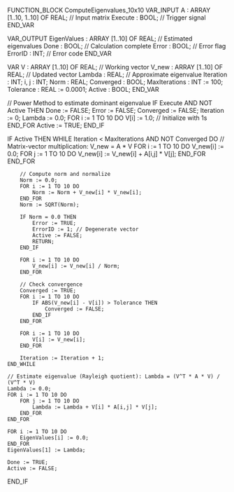 FUNCTION_BLOCK ComputeEigenvalues_10x10
VAR_INPUT
    A : ARRAY [1..10, 1..10] OF REAL; // Input matrix
    Execute : BOOL; // Trigger signal
END_VAR

VAR_OUTPUT
    EigenValues : ARRAY [1..10] OF REAL; // Estimated eigenvalues
    Done : BOOL; // Calculation complete
    Error : BOOL; // Error flag
    ErrorID : INT; // Error code
END_VAR

VAR
    V : ARRAY [1..10] OF REAL; // Working vector
    V_new : ARRAY [1..10] OF REAL; // Updated vector
    Lambda : REAL; // Approximate eigenvalue
    Iteration : INT;
    i, j : INT;
    Norm : REAL;
    Converged : BOOL;
    MaxIterations : INT := 100;
    Tolerance : REAL := 0.0001;
    Active : BOOL;
END_VAR

// Power Method to estimate dominant eigenvalue
IF Execute AND NOT Active THEN
    Done := FALSE;
    Error := FALSE;
    Converged := FALSE;
    Iteration := 0;
    Lambda := 0.0;
    FOR i := 1 TO 10 DO
        V[i] := 1.0; // Initialize with 1s
    END_FOR
    Active := TRUE;
END_IF

IF Active THEN
    WHILE Iteration < MaxIterations AND NOT Converged DO
        // Matrix-vector multiplication: V_new = A * V
        FOR i := 1 TO 10 DO
            V_new[i] := 0.0;
            FOR j := 1 TO 10 DO
                V_new[i] := V_new[i] + A[i,j] * V[j];
            END_FOR
        END_FOR

        // Compute norm and normalize
        Norm := 0.0;
        FOR i := 1 TO 10 DO
            Norm := Norm + V_new[i] * V_new[i];
        END_FOR
        Norm := SQRT(Norm);

        IF Norm = 0.0 THEN
            Error := TRUE;
            ErrorID := 1; // Degenerate vector
            Active := FALSE;
            RETURN;
        END_IF

        FOR i := 1 TO 10 DO
            V_new[i] := V_new[i] / Norm;
        END_FOR

        // Check convergence
        Converged := TRUE;
        FOR i := 1 TO 10 DO
            IF ABS(V_new[i] - V[i]) > Tolerance THEN
                Converged := FALSE;
            END_IF
        END_FOR

        FOR i := 1 TO 10 DO
            V[i] := V_new[i];
        END_FOR

        Iteration := Iteration + 1;
    END_WHILE

    // Estimate eigenvalue (Rayleigh quotient): Lambda = (V^T * A * V) / (V^T * V)
    Lambda := 0.0;
    FOR i := 1 TO 10 DO
        FOR j := 1 TO 10 DO
            Lambda := Lambda + V[i] * A[i,j] * V[j];
        END_FOR
    END_FOR

    FOR i := 1 TO 10 DO
        EigenValues[i] := 0.0;
    END_FOR
    EigenValues[1] := Lambda;

    Done := TRUE;
    Active := FALSE;
END_IF
